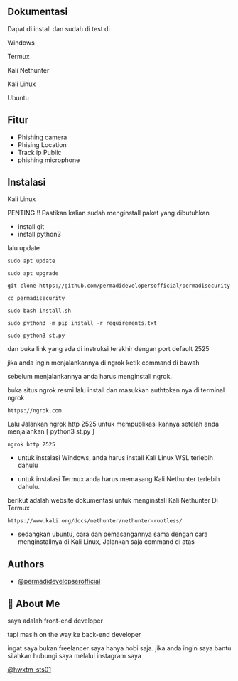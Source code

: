 
## Dokumentasi

Dapat di install dan sudah di test di

Windows

Termux

Kali Nethunter

Kali Linux
 
Ubuntu




## Fitur

- Phishing camera
- Phising Location
- Track ip Public
- phishing microphone


## Instalasi

Kali Linux

PENTING !! Pastikan kalian sudah menginstall paket yang dibutuhkan

- install git
- install python3

lalu update 

```
sudo apt update
```

```
sudo apt upgrade
```

```
git clone https://github.com/permadidevelopersofficial/permadisecurity
```

```
cd permadisecurity
```

```
sudo bash install.sh
```

```
sudo python3 -m pip install -r requirements.txt
```

```
sudo python3 st.py
```

dan buka link yang ada di instruksi terakhir
dengan port default 2525

jika anda ingin menjalankannya di ngrok 
ketik command di bawah

sebelum menjalankannya anda harus menginstall ngrok. 

buka situs ngrok resmi lalu install dan masukkan authtoken nya di terminal ngrok

```
https://ngrok.com
```
Lalu Jalankan ngrok http 2525 untuk mempublikasi kannya setelah anda menjalankan [ python3 st.py ]
```
ngrok http 2525
```

- untuk instalasi Windows, anda harus install Kali Linux WSL terlebih dahulu

- untuk instalasi Termux anda harus memasang Kali Nethunter terlebih dahulu. 

berikut adalah website dokumentasi untuk menginstall Kali Nethunter Di Termux

```
https://www.kali.org/docs/nethunter/nethunter-rootless/
```

- sedangkan ubuntu, cara dan pemasangannya sama dengan cara menginstallnya di Kali Linux, Jalankan saja command di atas 
## Authors

- [@permadidevelopserofficial](https://www.github.com/permadidevelopserofficial)

## 🚀 About Me

saya adalah front-end developer

tapi masih on the way ke back-end developer

ingat saya bukan freelancer saya hanya hobi saja. jika anda ingin saya bantu silahkan hubungi saya melalui instagram saya

[@hwxtm_sts01](https://instagram.com/hwxtm_sts01)
